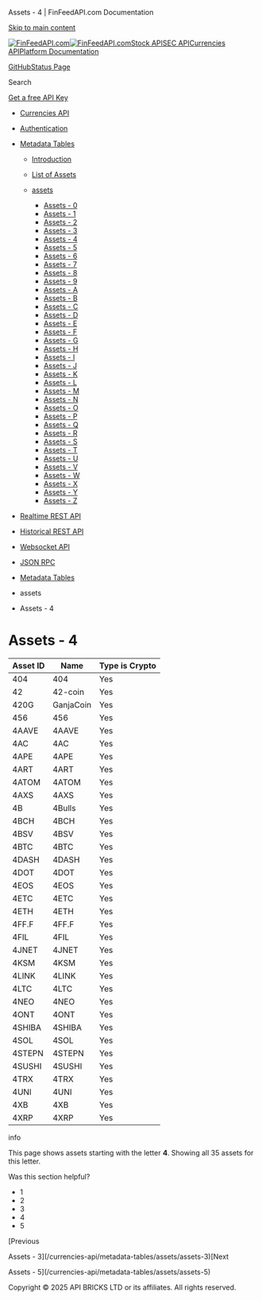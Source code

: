 Assets - 4 | FinFeedAPI.com Documentation




[Skip to main content](#__docusaurus_skipToContent_fallback)

[![FinFeedAPI.com](https://cdn.sanity.io/images/xpx4czto/production/875913d8710b3054c19fad19673dc5592614265e-773x184.svg)![FinFeedAPI.com](https://cdn.sanity.io/images/xpx4czto/production/875913d8710b3054c19fad19673dc5592614265e-773x184.svg)](https://www.finfeedapi.com)[Stock API](/stock-api/)[SEC API](/sec-api/)[Currencies API](/currencies-api/)[Platform Documentation](/general/authentication)

[GitHub](https://github.com/api-bricks/api-bricks-sdk)[Status Page](https://status.finfeedapi.com)

Search

[Get a free API Key](https://console.finfeedapi.com/?link=/apikeys/create)

* [Currencies API](/currencies-api/)
* [Authentication](/currencies-api/authentication)
* [Metadata Tables](/currencies-api/metadata-tables/introduction)

  + [Introduction](/currencies-api/metadata-tables/introduction)
  + [List of Assets](/currencies-api/metadata-tables/assets)
  + [assets](/currencies-api/metadata-tables/assets/assets-0)

    - [Assets - 0](/currencies-api/metadata-tables/assets/assets-0)
    - [Assets - 1](/currencies-api/metadata-tables/assets/assets-1)
    - [Assets - 2](/currencies-api/metadata-tables/assets/assets-2)
    - [Assets - 3](/currencies-api/metadata-tables/assets/assets-3)
    - [Assets - 4](/currencies-api/metadata-tables/assets/assets-4)
    - [Assets - 5](/currencies-api/metadata-tables/assets/assets-5)
    - [Assets - 6](/currencies-api/metadata-tables/assets/assets-6)
    - [Assets - 7](/currencies-api/metadata-tables/assets/assets-7)
    - [Assets - 8](/currencies-api/metadata-tables/assets/assets-8)
    - [Assets - 9](/currencies-api/metadata-tables/assets/assets-9)
    - [Assets - A](/currencies-api/metadata-tables/assets/assets-a)
    - [Assets - B](/currencies-api/metadata-tables/assets/assets-b)
    - [Assets - C](/currencies-api/metadata-tables/assets/assets-c)
    - [Assets - D](/currencies-api/metadata-tables/assets/assets-d)
    - [Assets - E](/currencies-api/metadata-tables/assets/assets-e)
    - [Assets - F](/currencies-api/metadata-tables/assets/assets-f)
    - [Assets - G](/currencies-api/metadata-tables/assets/assets-g)
    - [Assets - H](/currencies-api/metadata-tables/assets/assets-h)
    - [Assets - I](/currencies-api/metadata-tables/assets/assets-i)
    - [Assets - J](/currencies-api/metadata-tables/assets/assets-j)
    - [Assets - K](/currencies-api/metadata-tables/assets/assets-k)
    - [Assets - L](/currencies-api/metadata-tables/assets/assets-l)
    - [Assets - M](/currencies-api/metadata-tables/assets/assets-m)
    - [Assets - N](/currencies-api/metadata-tables/assets/assets-n)
    - [Assets - O](/currencies-api/metadata-tables/assets/assets-o)
    - [Assets - P](/currencies-api/metadata-tables/assets/assets-p)
    - [Assets - Q](/currencies-api/metadata-tables/assets/assets-q)
    - [Assets - R](/currencies-api/metadata-tables/assets/assets-r)
    - [Assets - S](/currencies-api/metadata-tables/assets/assets-s)
    - [Assets - T](/currencies-api/metadata-tables/assets/assets-t)
    - [Assets - U](/currencies-api/metadata-tables/assets/assets-u)
    - [Assets - V](/currencies-api/metadata-tables/assets/assets-v)
    - [Assets - W](/currencies-api/metadata-tables/assets/assets-w)
    - [Assets - X](/currencies-api/metadata-tables/assets/assets-x)
    - [Assets - Y](/currencies-api/metadata-tables/assets/assets-y)
    - [Assets - Z](/currencies-api/metadata-tables/assets/assets-z)
* [Realtime REST API](/currencies-api/rest-api-realtime/fx-realtime-rest-api)
* [Historical REST API](/currencies-api/rest-api-historical/fx-historical-rest-api)
* [Websocket API](/currencies-api/websocket/)
* [JSON RPC](/currencies-api/jsonrpc-api)

* [Metadata Tables](/currencies-api/metadata-tables/introduction)
* assets
* Assets - 4

Assets - 4
==========

| Asset ID | Name | Type is Crypto |
| --- | --- | --- |
| 404 | 404 | Yes |
| 42 | 42-coin | Yes |
| 420G | GanjaCoin | Yes |
| 456 | 456 | Yes |
| 4AAVE | 4AAVE | Yes |
| 4AC | 4AC | Yes |
| 4APE | 4APE | Yes |
| 4ART | 4ART | Yes |
| 4ATOM | 4ATOM | Yes |
| 4AXS | 4AXS | Yes |
| 4B | 4Bulls | Yes |
| 4BCH | 4BCH | Yes |
| 4BSV | 4BSV | Yes |
| 4BTC | 4BTC | Yes |
| 4DASH | 4DASH | Yes |
| 4DOT | 4DOT | Yes |
| 4EOS | 4EOS | Yes |
| 4ETC | 4ETC | Yes |
| 4ETH | 4ETH | Yes |
| 4FF.F | 4FF.F | Yes |
| 4FIL | 4FIL | Yes |
| 4JNET | 4JNET | Yes |
| 4KSM | 4KSM | Yes |
| 4LINK | 4LINK | Yes |
| 4LTC | 4LTC | Yes |
| 4NEO | 4NEO | Yes |
| 4ONT | 4ONT | Yes |
| 4SHIBA | 4SHIBA | Yes |
| 4SOL | 4SOL | Yes |
| 4STEPN | 4STEPN | Yes |
| 4SUSHI | 4SUSHI | Yes |
| 4TRX | 4TRX | Yes |
| 4UNI | 4UNI | Yes |
| 4XB | 4XB | Yes |
| 4XRP | 4XRP | Yes |

info

This page shows assets starting with the letter **4**.
Showing all 35 assets for this letter.

Was this section helpful?

* 1
* 2
* 3
* 4
* 5

[Previous

Assets - 3](/currencies-api/metadata-tables/assets/assets-3)[Next

Assets - 5](/currencies-api/metadata-tables/assets/assets-5)

Copyright © 2025 API BRICKS LTD or its affiliates. All rights reserved.